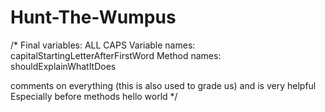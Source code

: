 # Hunt-The-Wumpus
/*
Final variables: ALL CAPS
Variable names: capitalStartingLetterAfterFirstWord
Method names: shouldExplainWhatItDoes

comments on everything (this is also used to grade us) and is very helpful
Especially before methods
hello world
*/